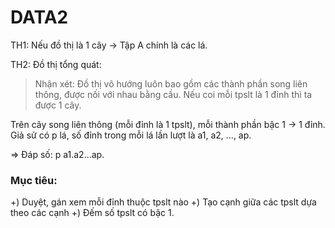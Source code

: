 # DATA2
TH1: Nếu đồ thị là 1 cây -> Tập A chính là các lá.

TH2: Đồ thị tổng quát:

> Nhận xét: Đồ thị vô hướng luôn bao gồm các thành phần song liên thông, được nối với nhau bằng cầu. Nếu coi mỗi tpslt là 1 đỉnh thì ta được 1 cây.

Trên cây song liên thông (mỗi đỉnh là 1 tpslt), mỗi thành phần bậc 1 -> 1 đỉnh. Giả sử có p lá, số đỉnh trong mỗi lá lần lượt là a1, a2, ..., ap.

=> Đáp số: p a1.a2...ap.

### Mục tiêu:
+) Duyệt, gán xem mỗi đỉnh thuộc tpslt nào
+) Tạo cạnh giữa các tpslt dựa theo các cạnh
+) Đếm số tpslt có bậc 1.
<!--stackedit_data:
eyJoaXN0b3J5IjpbMTQ1NTgyNjU1NCwtMTk2MDg2MDg5Nl19
-->